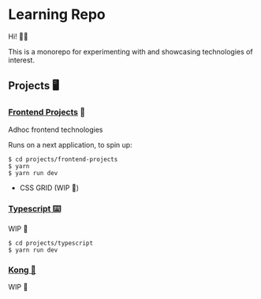 # Learning Repo

Hi! 👋🏼

This is a monorepo for experimenting with and showcasing technologies of interest.

## Projects 🖥

### [Frontend Projects](./projects/frontend-projects) 🎨

Adhoc frontend technologies

Runs on a next application, to spin up:

```
$ cd projects/frontend-projects
$ yarn
$ yarn run dev
```

- CSS GRID (WIP 🚧)

### [Typescript ⌨️](./projects/typescript)

WIP 🚧

```
$ cd projects/typescript
$ yarn run dev
```

### [Kong 🦍](./projects/kong)

WIP 🚧
